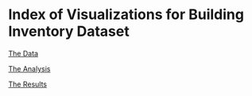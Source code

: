 # Index of Visualizations for Building Inventory Dataset

[The Data](https://raw.githubusercontent.com/UIUC-iSchool-DataViz/is445_data/main/building_inventory.csv)

[The Analysis](https://xenotopia.github.io/homework6/Workbook.ipynb)

[The Results](https://xenotopia.github.io/homework6/Workbook.html)
